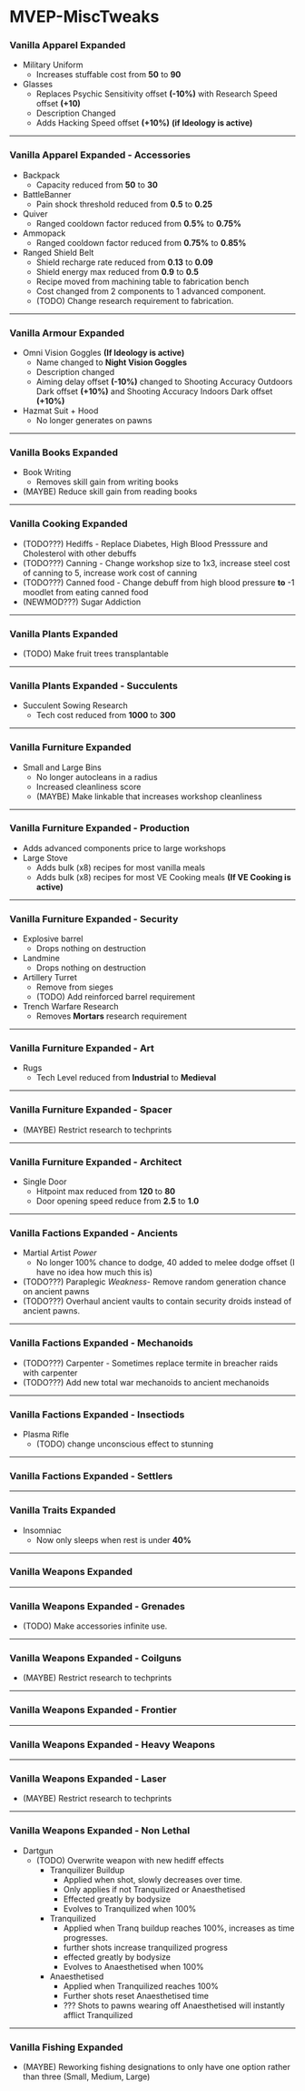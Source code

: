 # MVEP-MiscTweaks
### Vanilla Apparel Expanded
- Military Uniform 
    - Increases stuffable cost from **50** to **90**
- Glasses 
    - Replaces Psychic Sensitivity offset **(-10%)** with Research Speed offset **(+10)**
    - Description Changed
    - Adds Hacking Speed offset **(+10%)** **(if Ideology is active)**
---
### Vanilla Apparel Expanded - Accessories
- Backpack
  - Capacity reduced from **50** to **30**
- BattleBanner
  - Pain shock threshold reduced from **0.5** to **0.25**
- Quiver
  - Ranged cooldown factor reduced from **0.5%** to **0.75%** 
- Ammopack
  - Ranged cooldown factor reduced from **0.75%** to **0.85%** 
- Ranged Shield Belt
  - Shield recharge rate reduced from **0.13** to **0.09**
  - Shield energy max reduced from **0.9** to **0.5**
  - Recipe moved from machining table to fabrication bench
  - Cost changed from 2 components to 1 advanced component.
  - (TODO) Change research requirement to fabrication.
---
### Vanilla Armour Expanded
- Omni Vision Goggles **(If Ideology is active)**
    - Name changed to **Night Vision Goggles**
    - Description  changed
    - Aiming delay offset **(-10%)** changed to Shooting Accuracy Outdoors Dark offset **(+10%)** and Shooting Accuracy Indoors Dark offset **(+10%)**
- Hazmat Suit + Hood
  - No longer generates on pawns
---
### Vanilla Books Expanded
- Book Writing
    - Removes skill gain from writing books
- (MAYBE) Reduce skill gain from reading books
---
### Vanilla Cooking Expanded
- (TODO???) Hediffs - Replace Diabetes, High Blood Presssure and Cholesterol with other debuffs
- (TODO???) Canning - Change workshop size to 1x3, increase steel cost of canning to 5, increase work cost of canning
- (TODO???) Canned food - Change debuff from high blood pressure **to** -1 moodlet from eating canned food
- (NEWMOD???) Sugar Addiction
---
### Vanilla Plants Expanded
- (TODO) Make fruit trees transplantable
---
### Vanilla Plants Expanded - Succulents
- Succulent Sowing Research
    - Tech cost reduced from **1000** to **300**
---
### Vanilla Furniture Expanded
- Small and Large Bins
  - No longer autocleans in a radius
  - Increased cleanliness score
  - (MAYBE) Make linkable that increases workshop cleanliness
---
### Vanilla Furniture Expanded - Production
- Adds advanced components price to large workshops
- Large Stove
  - Adds bulk (x8) recipes for most vanilla meals
  - Adds bulk (x8) recipes for most VE Cooking meals **(If VE Cooking is active)**
---
### Vanilla Furniture Expanded - Security
- Explosive barrel 
    - Drops nothing on destruction
- Landmine 
    - Drops nothing on destruction
- Artillery Turret
    - Remove from sieges
    - (TODO) Add reinforced barrel requirement
- Trench Warfare Research
    - Removes **Mortars** research requirement
---
### Vanilla Furniture Expanded - Art
- Rugs 
    - Tech Level reduced from **Industrial** to **Medieval**
---
### Vanilla Furniture Expanded - Spacer
- (MAYBE) Restrict research to techprints
---
### Vanilla Furniture Expanded - Architect
- Single Door
  - Hitpoint max reduced from **120** to **80**
  - Door opening speed reduce from **2.5** to **1.0**
---
### Vanilla Factions Expanded - Ancients
- Martial Artist *Power* 
  - No longer 100% chance to dodge, 40 added to melee dodge offset (I have no idea how much this is)
- (TODO???) Paraplegic *Weakness*- Remove random generation chance on ancient pawns
- (TODO???) Overhaul ancient vaults to contain security droids instead of ancient pawns.
---
### Vanilla Factions Expanded - Mechanoids
- (TODO???) Carpenter - Sometimes replace termite in breacher raids with carpenter
- (TODO???) Add new total war mechanoids to ancient mechanoids
---
### Vanilla Factions Expanded - Insectiods
- Plasma Rifle
    - (TODO) change unconscious effect to stunning
---
### Vanilla Factions Expanded - Settlers
---
### Vanilla Traits Expanded
- Insomniac
    - Now only sleeps when rest is under **40%**
---
### Vanilla Weapons Expanded
---
### Vanilla Weapons Expanded - Grenades
- (TODO) Make accessories infinite use.
---
### Vanilla Weapons Expanded - Coilguns
- (MAYBE) Restrict research to techprints
---
### Vanilla Weapons Expanded - Frontier
---
### Vanilla Weapons Expanded - Heavy Weapons
---
### Vanilla Weapons Expanded - Laser
- (MAYBE) Restrict research to techprints
---
### Vanilla Weapons Expanded - Non Lethal
- Dartgun
    - (TODO) Overwrite weapon with new hediff effects
        - Tranquilizer Buildup
            - Applied when shot, slowly decreases over time.
            - Only applies if not Tranquilized or Anaesthetised
            - Effected greatly by bodysize
            - Evolves to Tranquilized when 100%
        - Tranquilized
            - Applied when Tranq buildup reaches 100%, increases as time progresses.
            - further shots increase tranquilized progress
            - effected greatly by bodysize
            - Evolves to Anaesthetised when 100%
        - Anaesthetised
            - Applied when Tranquilized reaches 100%
            - Further shots reset Anaesthetised time
            - ??? Shots to pawns wearing off Anaesthetised will instantly afflict Tranquilized
---
### Vanilla Fishing Expanded
-  (MAYBE) Reworking fishing designations to only have one option rather than three (Small, Medium, Large)
